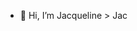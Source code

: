 - 👋 Hi, I’m Jacqueline > Jac

<!---
jacpersi/jacpersi is a ✨ special ✨ repository because its `README.md` (this file) appears on your GitHub profile.
You can click the Preview link to take a look at your changes.
--->
